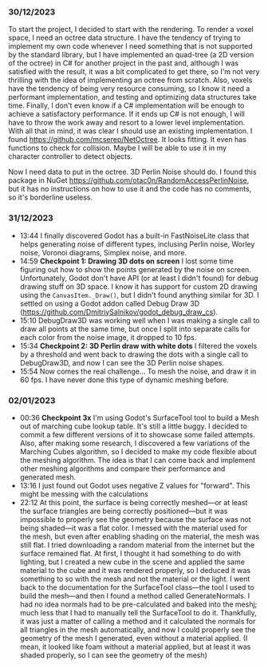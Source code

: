 ### 30/12/2023
To start the project, I decided to start with the rendering.
To render a voxel space, I need an octree data structure.
I have the tendency of trying to implement my own code whenever I need something that is not supported by the standard
library, but I have implemented an quad-tree (a 2D version of the octree) in C# for another project in the past and,
although I was satisfied with the result, it was a bit complicated to get there, so I'm not very thrilling with the idea
of implementing an octree from scratch.
Also, voxels have the tendency of being very resource consuming, so I know it need a performant implementation, and
testing and optimizing data structures take time. Finally, I don't even know if a C# implementation will be enough to
achieve a satisfactory performance. If it ends up C# is not enough, I will have to throw the work away and resort to a
lower level implementation. With all that in mind, it was clear I should use an existing implementation.
I found https://github.com/mcserep/NetOctree. It looks fitting. It even has functions to check for collision. Maybe I
will be able to use it in my character controller to detect objects.

Now I need data to put in the octree. 3D Perlin Noise should do. I found this package in NuGet
https://github.com/otac0n/RandomAccessPerlinNoise, but it has no instructions on how to use it and the code has no
comments, so it's borderline useless.

### 31/12/2023
- 13:44		I finally discovered Godot has a built-in FastNoiseLite class that helps generating noise of different types,
inclusing Perlin noise, Worley noise, Voronoi diagrams, Simplex noise, and more.
- 14:59		**Checkpoint 1: Drawing 3D dots on screen** I lost some time figuring out how to show the points generated by
the noise on screen. Unfortunately, Godot don't have API (or at least I didn't found) for debug drawing stuff on 3D
space. I know it has support for custom 2D drawing using the `CanvasItem._Draw()`, but I didn't found anything similar
for 3D. I settled on using a Godot addon called Debug Draw 3D (https://github.com/DmitriySalnikov/godot_debug_draw_cs).
- 15:10		DebugDraw3D was working well when I was making a single call to draw all points at the same time, but once I
split into separate calls for each color from the noise image, it dropped to 10 fps.
- 15:34		**Checkpoint 2: 3D Perlin draw with white dots** I filtered the voxels by a threshold and went back to
drawing the dots with a single call to DebugDraw3D, and now I can see the 3D Perlin noise shapes.
- 15:54		Now comes the real challenge... To mesh the noise, and draw it in 60 fps. I have never done this type of
dynamic meshing before.

### 02/01/2023
- 00:36		**Checkpoint 3x** I'm using Godot's SurfaceTool tool to build a Mesh out of marching cube lookup table. It's
	still a little buggy. I decided to commit a few different versions of it to showcase some failed attempts.
	Also, after making some research, I discovered a few variations of the Marching Cubes algorithm, so I decided to
	make my code flexible about the meshing algorithm. The idea is that I can come back and implement other meshing
	algorithms and compare their performance and generated mesh.
- 13:16		I just found out Godot uses negative Z values for "forward". This might be messing with the calculations
- 22:12		At this point, the surface is being correctly meshed—or at least the surface triangles are being correctly
	positioned—but it was impossible to properly see the geometry because the surface was not being shaded—it was a flat
	color. I messed with the material used for the mesh, but even after enabling shading on the material, the mesh was
	still flat. I tried downloading a random material from the internet but the surface remained flat. At first, I
	thought it had something to do with lighting, but I created a new cube in the scene and applied the same material to
	the cube and it was rendered properly, so I deduced it was something to so with the mesh and not the material or the
	light. I went back to the documentation for the SurfaceTool class—the tool I used to build the mesh—and then I found
	a method called GenerateNormals. I had no idea normals had to be pre-calculated and baked into the meshj; much less
	that I had to manually tell the SurfaceTool to do it. Thankfully, it was just a matter of calling a method and it
	calculated the normals for all triangles in the mesh automatically, and now I could properly see the geometry of the
	mesh I generated, even without a material applied. (I mean, it looked like foam without a material applied, but at
	least it was shaded properly, so I can see the geometry of the mesh)
